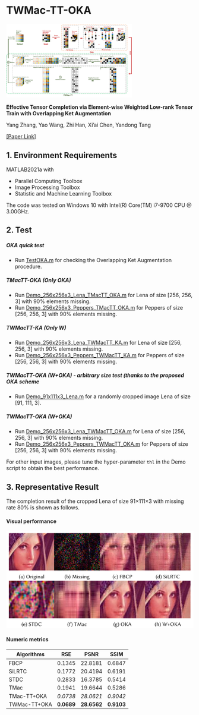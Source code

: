 # TWMac-TT-OKA
<img src=".\illustration\flow.png" alt="image" style="zoom:33%;" />

**Effective Tensor Completion via Element-wise Weighted Low-rank Tensor Train with Overlapping Ket Augmentation**

Yang Zhang, Yao Wang, Zhi Han, Xi’ai Chen, Yandong Tang

[[Paper Link]](https://arxiv.org/abs/2109.05736)


## 1. Environment Requirements

MATLAB2021a with 

- Parallel Computing Toolbox
- Image Processing Toolbox
- Statistic and Machine Learning Toolbox

The code was tested on Windows 10 with Intel(R) Core(TM) i7-9700 CPU @ 3.00GHz.

## 2. Test

##### OKA quick test

- Run [TestOKA.m](https://github.com/z625715875/TWMac-TT-OKA/blob/main/TestOKA.m) for checking the Overlapping Ket Augmentation procedure.

##### TMacTT-OKA (Only OKA)

- Run [Demo_256x256x3_Lena_TMacTT_OKA.m](https://github.com/z625715875/TWMac-TT-OKA/blob/main/Demo_256x256x3_Lena_TMacTT_OKA.m) for Lena of size [256, 256, 3] with 90% elements missing.
- Run [Demo_256x256x3_Peppers_TMacTT_OKA.m](https://github.com/z625715875/TWMac-TT-OKA/blob/main/Demo_256x256x3_Peppers_TMacTT_OKA.m) for Peppers of size [256, 256, 3] with 90% elements missing.

##### TWMacTT-KA (Only W)

- Run [Demo_256x256x3_Lena_TWMacTT_KA.m](https://github.com/z625715875/TWMac-TT-OKA/blob/main/Demo_256x256x3_Lena_TWMacTT_KA.m) for Lena of size [256, 256, 3] with 90% elements missing.
- Run [Demo_256x256x3_Peppers_TWMacTT_KA.m](https://github.com/z625715875/TWMac-TT-OKA/blob/main/Demo_256x256x3_Peppers_TWMacTT_KA.m) for Peppers of size [256, 256, 3] with 90% elements missing.


##### TWMacTT-OKA (W+OKA) - arbitrary size test (thanks to the proposed OKA scheme

- Run [Demo_91x111x3_Lena.m](https://github.com/z625715875/TWMac-TT-OKA/blob/main/Demo_91x111x3_Lena.m) for a randomly cropped image Lena of size [91, 111, 3].



##### TWMacTT-OKA (W+OKA)

- Run [Demo_256x256x3_Lena_TWMacTT_OKA.m](https://github.com/yzcv/TWMac-TT-OKA/blob/main/Demo_256x256x3_Lena_TWMacTT_OKA.m)  for Lena of size [256, 256, 3] with 90% elements missing.
- Run [Demo_256x256x3_Peppers_TWMacTT_OKA.m](https://github.com/yzcv/TWMac-TT-OKA/blob/main/Demo_256x256x3_Peppers_TWMacTT_OKA.m)  for Peppers of size [256, 256, 3] with 90% elements missing.

For other input images, please tune the hyper-parameter `thl` in the Demo script to obtain the best performance.

## 3. Representative Result 
The completion result of the cropped Lena of size 91×111×3 with missing rate 80% is shown as follows.

#### Visual performance

<img src=".\illustration\demo91x111x3.png" alt="lena" style="zoom:75%;" />

#### Numeric metrics

| Algorithms| RSE  	| PSNR   | SSIM  |
| ---- 		| ---- 	| ----   | ----  |
|FBCP  		|0.1345	|22.8181 |0.6847 |
|SiLRTC		| 0.1772     | 20.4194     | 0.6191     |
| STDC         | 0.2833     | 16.3785     | 0.5414     |
|TMac |0.1941	|19.6644 |0.5286 |
|TMac-TT+OKA  		|*0.0738* |*28.0621* |*0.9042* |
|TWMac-TT+OKA|**0.0689** |**28.6562** |**0.9103** |

